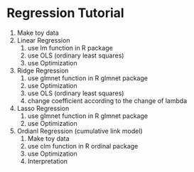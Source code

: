 # Regression Tutorial

1. Make toy data
2. Linear Regression
    1. use lm function in R package 
    2. use OLS (ordinary least squares)
    3. use Optimization
3. Ridge Regression
  	1. use glmnet function in R glmnet package
  	2. use Optimization
  	3. use OLS (ordinary least squares)
  	4. change coefficient according to the change of lambda
4. Lasso Regression
  	1. use glmnet function in R glmnet package
  	2. use Optimization
5. Ordianl Regression (cumulative link model)
	1. Make toy data
	2. use clm function in R ordinal package 
	3. use Optimization
  	4. Interpretation